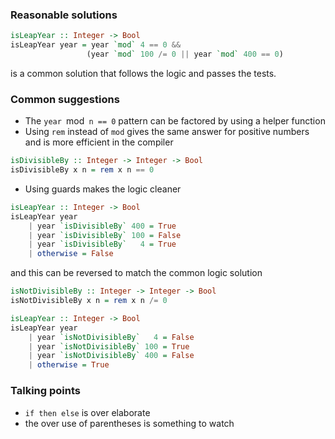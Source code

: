 ### Reasonable solutions

```haskell
isLeapYear :: Integer -> Bool
isLeapYear year = year `mod` 4 == 0 && 
                 (year `mod` 100 /= 0 || year `mod` 400 == 0)
```
is a common solution that follows the logic and passes the tests.

### Common suggestions

- The `year `mod` n == 0` pattern can be factored by using a helper function
- Using `rem` instead of `mod` gives the same answer for positive numbers and is more efficient in the compiler

```haskell
isDivisibleBy :: Integer -> Integer -> Bool
isDivisibleBy x n = rem x n == 0
```

- Using guards makes the logic cleaner

```haskell
isLeapYear :: Integer -> Bool
isLeapYear year 
    | year `isDivisibleBy` 400 = True
    | year `isDivisibleBy` 100 = False
    | year `isDivisibleBy`   4 = True
    | otherwise = False
```
and this can be reversed to match the common logic solution

```haskell
isNotDivisibleBy :: Integer -> Integer -> Bool
isNotDivisibleBy x n = rem x n /= 0

isLeapYear :: Integer -> Bool
isLeapYear year 
    | year `isNotDivisibleBy`   4 = False
    | year `isNotDivisibleBy` 100 = True
    | year `isNotDivisibleBy` 400 = False
    | otherwise = True
```

### Talking points
- `if then else` is over elaborate
- the over use of parentheses is something to watch
